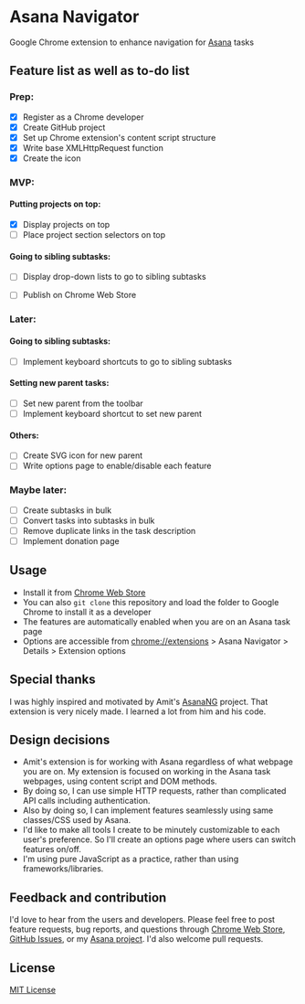 # Asana Navigator

Google Chrome extension to enhance navigation for [Asana](https://asana.com/) tasks

## Feature list as well as to-do list

### Prep:
- [x] Register as a Chrome developer
- [x] Create GitHub project
- [x] Set up Chrome extension's content script structure
- [x] Write base XMLHttpRequest function
- [x] Create the icon

### MVP:

#### Putting projects on top:
- [x] Display projects on top
- [ ] Place project section selectors on top

#### Going to sibling subtasks:
- [ ] Display drop-down lists to go to sibling subtasks

- [ ] Publish on Chrome Web Store

### Later:

#### Going to sibling subtasks:
- [ ] Implement keyboard shortcuts to go to sibling subtasks

#### Setting new parent tasks:
- [ ] Set new parent from the toolbar
- [ ] Implement keyboard shortcut to set new parent

#### Others:
- [ ] Create SVG icon for new parent
- [ ] Write options page to enable/disable each feature

### Maybe later:
- [ ] Create subtasks in bulk
- [ ] Convert tasks into subtasks in bulk
- [ ] Remove duplicate links in the task description
- [ ] Implement donation page

## Usage

- Install it from [Chrome Web Store]()
- You can also `git clone` this repository and load the folder to Google Chrome to install it as a developer
- The features are automatically enabled when you are on an Asana task page
- Options are accessible from [chrome://extensions](chrome://extensions) > Asana Navigator > Details > Extension options

## Special thanks

I was highly inspired and motivated by Amit's [AsanaNG](https://github.com/amitg87/asana-chrome-plugin) project. That extension is very nicely made. I learned a lot from him and his code.

## Design decisions

- Amit's extension is for working with Asana regardless of what webpage you are on. My extension is focused on working in the Asana task webpages, using content script and DOM methods.
- By doing so, I can use simple HTTP requests, rather than complicated API calls including authentication.
- Also by doing so, I can implement features seamlessly using same classes/CSS used by Asana.
- I'd like to make all tools I create to be minutely customizable to each user's preference. So I'll create an options page where users can switch features on/off.
- I'm using pure JavaScript as a practice, rather than using frameworks/libraries.

## Feedback and contribution

I'd love to hear from the users and developers.
Please feel free to post feature requests, bug reports, and questions through [Chrome Web Store](), [GitHub Issues](https://github.com/ShunSakurai/asana-navigator/issues), or my [Asana project](https://app.asana.com/0/777908652160115/777908652160115). I'd also welcome pull requests.

## License

[MIT License](https://github.com/ShunSakurai/asana-navigator/blob/master/LICENSE)

